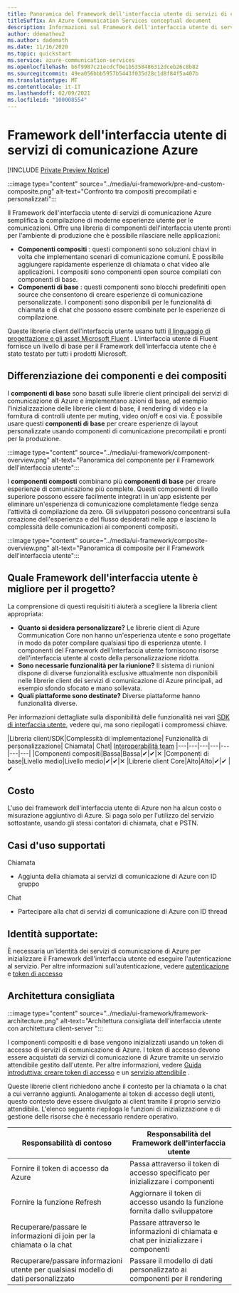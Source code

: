 ```yaml
---
title: Panoramica del Framework dell'interfaccia utente di servizi di comunicazione Azure
titleSuffix: An Azure Communication Services conceptual document
description: Informazioni sul Framework dell'interfaccia utente di servizi di comunicazione Azure
author: ddematheu2
ms.author: dademath
ms.date: 11/16/2020
ms.topic: quickstart
ms.service: azure-communication-services
ms.openlocfilehash: b6f9987c21ecdcf0e1b5358486312dceb26c8b82
ms.sourcegitcommit: 49ea056bbb5957b5443f035d28c1d8f84f5a407b
ms.translationtype: MT
ms.contentlocale: it-IT
ms.lasthandoff: 02/09/2021
ms.locfileid: "100008554"
---
```

# <a name="azure-communication-services-ui-framework"></a>Framework dell'interfaccia utente di servizi di comunicazione Azure

[!INCLUDE [Private Preview Notice](../../includes/private-preview-include.md)]

:::image type="content" source="../media/ui-framework/pre-and-custom-composite.png" alt-text="Confronto tra compositi precompilati e personalizzati":::

Il Framework dell'interfaccia utente di servizi di comunicazione Azure semplifica la compilazione di moderne esperienze utente per le comunicazioni. Offre una libreria di componenti dell'interfaccia utente pronti per l'ambiente di produzione che è possibile rilasciare nelle applicazioni:

- **Componenti compositi** : questi componenti sono soluzioni chiavi in volta che implementano scenari di comunicazione comuni. È possibile aggiungere rapidamente esperienze di chiamata o chat video alle applicazioni. I compositi sono componenti open source compilati con componenti di base.
- **Componenti di base** : questi componenti sono blocchi predefiniti open source che consentono di creare esperienze di comunicazione personalizzate. I componenti sono disponibili per le funzionalità di chiamata e di chat che possono essere combinate per le esperienze di compilazione. 

Queste librerie client dell'interfaccia utente usano tutti [il linguaggio di progettazione e gli asset Microsoft Fluent](https://developer.microsoft.com/fluentui/) . L'interfaccia utente di Fluent fornisce un livello di base per il Framework dell'interfaccia utente che è stato testato per tutti i prodotti Microsoft.

## <a name="differentiating-components-and-composites"></a>**Differenziazione dei componenti e dei compositi**

I **componenti di base** sono basati sulle librerie client principali dei servizi di comunicazione di Azure e implementano azioni di base, ad esempio l'inizializzazione delle librerie client di base, il rendering di video e la fornitura di controlli utente per muting, video on/off e così via. È possibile usare questi **componenti di base** per creare esperienze di layout personalizzate usando componenti di comunicazione precompilati e pronti per la produzione.

:::image type="content" source="../media/ui-framework/component-overview.png" alt-text="Panoramica del componente per il Framework dell'interfaccia utente":::

I **componenti composti** combinano più **componenti di base** per creare esperienze di comunicazione più complete. Questi componenti di livello superiore possono essere facilmente integrati in un'app esistente per eliminare un'esperienza di comunicazione completamente fledge senza l'attività di compilazione da zero. Gli sviluppatori possono concentrarsi sulla creazione dell'esperienza e del flusso desiderati nelle app e lasciano la complessità delle comunicazioni ai componenti compositi.

:::image type="content" source="../media/ui-framework/composite-overview.png" alt-text="Panoramica di composite per il Framework dell'interfaccia utente":::

## <a name="what-ui-framework-is-best-for-my-project"></a>Quale Framework dell'interfaccia utente è migliore per il progetto?

La comprensione di questi requisiti ti aiuterà a scegliere la libreria client appropriata:

- **Quanto si desidera personalizzare?** Le librerie client di Azure Communication Core non hanno un'esperienza utente e sono progettate in modo da poter compilare qualsiasi tipo di esperienza utente. I componenti del Framework dell'interfaccia utente forniscono risorse dell'interfaccia utente al costo della personalizzazione ridotta.
- **Sono necessarie funzionalità per la riunione?** Il sistema di riunioni dispone di diverse funzionalità esclusive attualmente non disponibili nelle librerie client dei servizi di comunicazione di Azure principali, ad esempio sfondo sfocato e mano sollevata.
- **Quali piattaforme sono destinate?** Diverse piattaforme hanno funzionalità diverse.

Per informazioni dettagliate sulla disponibilità delle funzionalità nei vari [SDK di interfaccia utente](ui-sdk-features.md), vedere qui, ma sono riepilogati i compromessi chiave.

|Libreria client/SDK|Complessità di implementazione|    Funzionalità di personalizzazione|  Chiamata| Chat| [Interoperabilità team](./../teams-interop.md)
|---|---|---|---|---|---|---|
|Componenti compositi|Bassa|Bassa|✔|✔|✕
|Componenti di base|Livello medio|Livello medio|✔|✔|✕
|Librerie client Core|Alto|Alto|✔|✔ |✔

## <a name="cost"></a>Costo

L'uso dei framework dell'interfaccia utente di Azure non ha alcun costo o misurazione aggiuntivo di Azure. Si paga solo per l'utilizzo del servizio sottostante, usando gli stessi contatori di chiamata, chat e PSTN.

## <a name="supported-use-cases"></a>Casi d'uso supportati

Chiamata

- Aggiunta della chiamata ai servizi di comunicazione di Azure con ID gruppo

Chat

- Partecipare alla chat di servizi di comunicazione di Azure con ID thread

## <a name="supported-identities"></a>Identità supportate:

È necessaria un'identità dei servizi di comunicazione di Azure per inizializzare il Framework dell'interfaccia utente ed eseguire l'autenticazione al servizio. Per altre informazioni sull'autenticazione, vedere [autenticazione](../authentication.md) e [token di accesso](../../quickstarts/access-tokens.md)


## <a name="recommended-architecture"></a>Architettura consigliata 

:::image type="content" source="../media/ui-framework/framework-architecture.png" alt-text="Architettura consigliata dell'interfaccia utente con architettura client-server ":::

I componenti compositi e di base vengono inizializzati usando un token di accesso di servizi di comunicazione di Azure. I token di accesso devono essere acquistati da servizi di comunicazione di Azure tramite un servizio attendibile gestito dall'utente. Per altre informazioni, vedere [Guida introduttiva: creare token di accesso](../../quickstarts/access-tokens.md) e un [servizio attendibile](../../tutorials/trusted-service-tutorial.md) .

Queste librerie client richiedono anche il contesto per la chiamata o la chat a cui verranno aggiunti. Analogamente ai token di accesso degli utenti, questo contesto deve essere divulgato ai client tramite il proprio servizio attendibile. L'elenco seguente riepiloga le funzioni di inizializzazione e di gestione delle risorse che è necessario rendere operativo.

| Responsabilità di contoso                                 | Responsabilità del Framework dell'interfaccia utente                         |
|----------------------------------------------------------|-----------------------------------------------------------------|
| Fornire il token di accesso da Azure                    | Passa attraverso il token di accesso specificato per inizializzare i componenti        |
| Fornire la funzione Refresh                                 | Aggiornare il token di accesso usando la funzione fornita dallo sviluppatore          |
| Recuperare/passare le informazioni di join per la chiamata o la chat          | Passare attraverso le informazioni di chiamata e chat per inizializzare i componenti |
| Recuperare/passare informazioni utente per qualsiasi modello di dati personalizzato | Passare il modello di dati personalizzato ai componenti per il rendering          |
